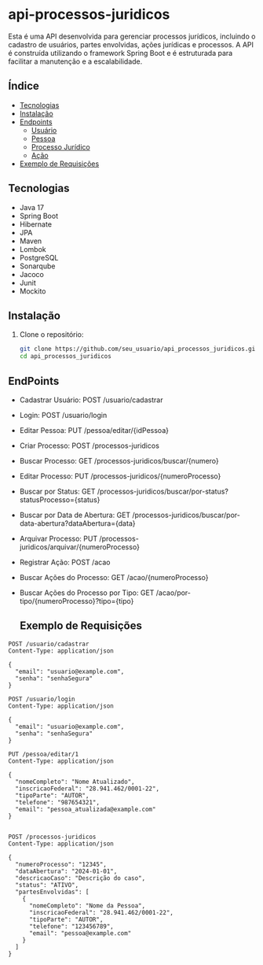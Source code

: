 # api-processos-juridicos

Esta é uma API desenvolvida para gerenciar processos jurídicos, incluindo o cadastro de usuários, partes envolvidas, ações jurídicas e processos. A API é construída utilizando o framework Spring Boot e é estruturada para facilitar a manutenção e a escalabilidade.

## Índice

- [Tecnologias](#tecnologias)
- [Instalação](#instalação)
- [Endpoints](#endpoints)
  - [Usuário](#usuário)
  - [Pessoa](#pessoa)
  - [Processo Jurídico](#processo-jurídico)
  - [Ação](#ação)
- [Exemplo de Requisições](#exemplo-de-requisições)

## Tecnologias

- Java 17
- Spring Boot
- Hibernate
- JPA
- Maven
- Lombok
- PostgreSQL
- Sonarqube
- Jacoco
- Junit
- Mockito


## Instalação

1. Clone o repositório:

   ```bash
   git clone https://github.com/seu_usuario/api_processos_juridicos.git
   cd api_processos_juridicos

## EndPoints
- Cadastrar Usuário: POST /usuario/cadastrar
- Login: POST /usuario/login
- Editar Pessoa: PUT /pessoa/editar/{idPessoa}
- Criar Processo: POST /processos-juridicos
- Buscar Processo: GET /processos-juridicos/buscar/{numero}
- Editar Processo: PUT /processos-juridicos/{numeroProcesso}
- Buscar por Status: GET /processos-juridicos/buscar/por-status?statusProcesso={status}
- Buscar por Data de Abertura: GET /processos-juridicos/buscar/por-data-abertura?dataAbertura={data}
- Arquivar Processo: PUT /processos-juridicos/arquivar/{numeroProcesso}
- Registrar Ação: POST /acao
- Buscar Ações do Processo: GET /acao/{numeroProcesso}
- Buscar Ações do Processo por Tipo: GET /acao/por-tipo/{numeroProcesso}?tipo={tipo}

  ## Exemplo de Requisições
```
POST /usuario/cadastrar
Content-Type: application/json

{
  "email": "usuario@example.com",
  "senha": "senhaSegura"
}

```


```
POST /usuario/login
Content-Type: application/json

{
  "email": "usuario@example.com",
  "senha": "senhaSegura"
}

```


```
PUT /pessoa/editar/1
Content-Type: application/json

{
  "nomeCompleto": "Nome Atualizado",
  "inscricaoFederal": "28.941.462/0001-22",
  "tipoParte": "AUTOR",
  "telefone": "987654321",
  "email": "pessoa_atualizada@example.com"
}


```

```
POST /processos-juridicos
Content-Type: application/json

{
  "numeroProcesso": "12345",
  "dataAbertura": "2024-01-01",
  "descricaoCaso": "Descrição do caso",
  "status": "ATIVO",
  "partesEnvolvidas": [
    {
      "nomeCompleto": "Nome da Pessoa",
      "inscricaoFederal": "28.941.462/0001-22",
      "tipoParte": "AUTOR",
      "telefone": "123456789",
      "email": "pessoa@example.com"
    }
  ]
}

```
  
